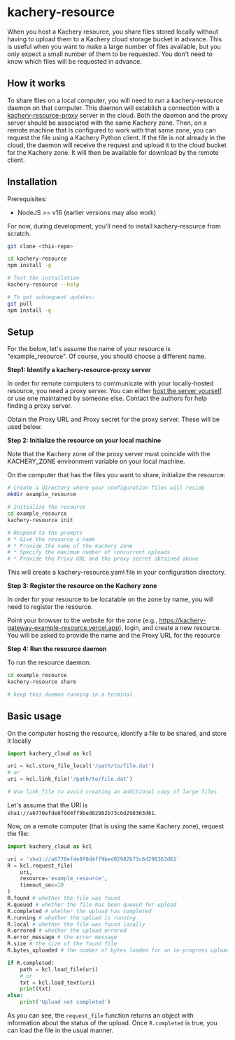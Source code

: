 # kachery-resource

When you host a Kachery resource, you share files stored locally without having to upload them to a Kachery cloud storage bucket in advance. This is useful when you want to make a large number of files available, but you only expect a small number of them to be requested. You don't need to know which files will be requested in advance.

## How it works

To share files on a local computer, you will need to run a kachery-resource daemon on that computer. This daemon will establish a connection with a [kachery-resource-proxy](https://github.com/scratchrealm/kachery-resource-proxy/blob/main/README.md) server in the cloud. Both the daemon and the proxy server should be associated with the same Kachery zone. Then, on a remote machine that is configured to work with that same zone, you can request the file using a Kachery Python client. If the file is not already in the cloud, the daemon will receive the request and upload it to the cloud bucket for the Kachery zone. It will then be available for download by the remote client.

## Installation

Prerequisites:
* NodeJS >= v16 (earlier versions may also work)

For now, during development, you'll need to install kachery-resource from scratch.

```bash
git clone <this-repo>

cd kachery-resource
npm install -g

# Test the installation
kachery-resource --help

# To get subsequent updates:
git pull
npm install -g
```

## Setup

For the below, let's assume the name of your resource is "example_resource". Of course, you should choose a different name.

**Step1: Identify a kachery-resource-proxy server**

In order for remote computers to communicate with your locally-hosted resource, you need a proxy server. You can either [host the server yourself](https://github.com/scratchrealm/kachery-resource-proxy/blob/main/README.md) or use one maintained by someone else. Contact the authors for help finding a proxy server.

Obtain the Proxy URL and Proxy secret for the proxy server. These will be used below.

**Step 2: Initialize the resource on your local machine**

Note that the Kachery zone of the proxy server must coincide with the KACHERY_ZONE environment variable on your local machine.

On the computer that has the files you want to share, initialize the resource:

```bash
# Create a directory where your configuration files will reside
mkdir example_resource

# Initialize the resource
cd example_resource
kachery-resource init

# Respond to the prompts
# * Give the resource a name
# * Provide the name of the kachery zone
# * Specify the maximum number of concurrent uploads
# * Provide the Proxy URL and the proxy secret obtained above
```

This will create a kachery-resource.yaml file in your configuration directory.

**Step 3: Register the resource on the Kachery zone**

In order for your resource to be locatable on the zone by name, you will need to register the resource.

Point your browser to the website for the zone (e.g., https://kachery-gateway-example-resource.vercel.app), login, and create a new resource. You will be asked to provide the name and the Proxy URL for the resource

**Step 4: Run the resource daemon**

To run the resource daemon:

```bash
cd example_resource
kachery-resource share

# keep this daemon running in a terminal
```

## Basic usage

On the computer hosting the resource, identify a file to be shared, and store it locally

```python
import kachery_cloud as kcl

uri = kcl.store_file_local('/path/to/file.dat')
# or
uri = kcl.link_file('/path/to/file.dat')

# Use link_file to avoid creating an additional copy of large files
```

Let's assume that the URI is `sha1://a6770efde8f0d4ff9bed02982b73c6d298363d61`.

Now, on a remote computer (that is using the same Kachery zone), request the file:

```python
import kachery_cloud as kcl

uri = 'sha1://a6770efde8f0d4ff9bed02982b73c6d298363d61'
R = kcl.request_file(
    uri,
    resource='example_resource',
    timeout_sec=10
)
R.found # whether the file was found
R.queued # whether the file has been queued for upload
R.completed # whether the upload has completed
R.running # whether the upload is running
R.local # whether the file was found locally
R.errored # whether the upload errored
R.error_message # the error message
R.size # the size of the found file
R.bytes_uploaded # the number of bytes loaded for an in-progress upload

if R.completed:
    path = kcl.load_file(uri)
    # or
    txt = kcl.load_text(uri)
    print(txt)
else:
    print('Upload not completed')
```

As you can see, the `request_file` function returns an object with information about the status of the upload. Once `R.completed` is true, you can load the file in the usual manner.